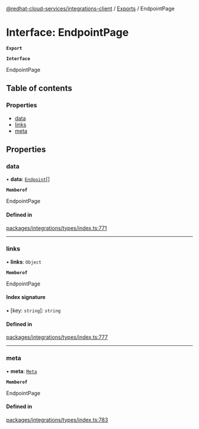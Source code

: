[@redhat-cloud-services/integrations-client](../README.md) / [Exports](../modules.md) / EndpointPage

# Interface: EndpointPage

**`Export`**

**`Interface`**

EndpointPage

## Table of contents

### Properties

- [data](EndpointPage.md#data)
- [links](EndpointPage.md#links)
- [meta](EndpointPage.md#meta)

## Properties

### data

• **data**: [`Endpoint`](Endpoint.md)[]

**`Memberof`**

EndpointPage

#### Defined in

[packages/integrations/types/index.ts:771](https://github.com/RedHatInsights/javascript-clients/blob/master/packages/integrations/types/index.ts#L771)

___

### links

• **links**: `Object`

**`Memberof`**

EndpointPage

#### Index signature

▪ [key: `string`]: `string`

#### Defined in

[packages/integrations/types/index.ts:777](https://github.com/RedHatInsights/javascript-clients/blob/master/packages/integrations/types/index.ts#L777)

___

### meta

• **meta**: [`Meta`](Meta.md)

**`Memberof`**

EndpointPage

#### Defined in

[packages/integrations/types/index.ts:783](https://github.com/RedHatInsights/javascript-clients/blob/master/packages/integrations/types/index.ts#L783)

